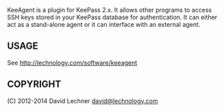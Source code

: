 KeeAgent is a plugin for KeePass 2.x. It allows other programs to access SSH
keys stored in your KeePass database for authentication. It can either act as a
stand-alone agent or it can interface with an external agent.


USAGE
-----
See http://lechnology.com/software/keeagent


COPYRIGHT
---------
(C) 2012-2014 David Lechner <david@lechnology.com>
